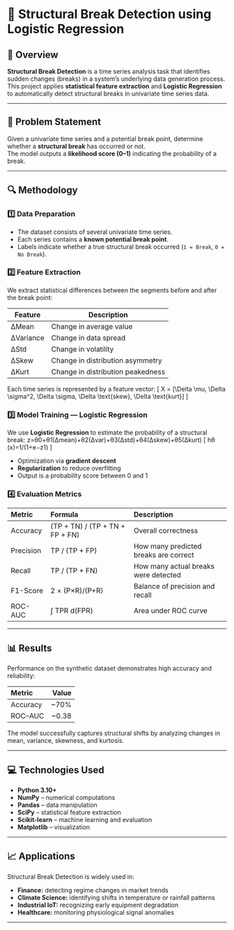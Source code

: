 # 🧠 Structural Break Detection using Logistic Regression  

## 📘 Overview  
**Structural Break Detection** is a time series analysis task that identifies sudden changes (breaks) in a system’s underlying data generation process.  
This project applies **statistical feature extraction** and **Logistic Regression** to automatically detect structural breaks in univariate time series data.

---

## 🎯 Problem Statement  
Given a univariate time series and a potential break point, determine whether a **structural break** has occurred or not.  
The model outputs a **likelihood score (0–1)** indicating the probability of a break.

---

## 🔍 Methodology  

### 1️⃣ Data Preparation  
- The dataset consists of several univariate time series.  
- Each series contains a **known potential break point**.  
- Labels indicate whether a true structural break occurred (`1 = Break`, `0 = No Break`).

### 2️⃣ Feature Extraction  
We extract statistical differences between the segments before and after the break point:

| Feature | Description |
|----------|--------------|
| ΔMean | Change in average value |
| ΔVariance | Change in data spread |
| ΔStd | Change in volatility |
| ΔSkew | Change in distribution asymmetry |
| ΔKurt | Change in distribution peakedness |

Each time series is represented by a feature vector:
\[
X = [\Delta \mu, \Delta \sigma^2, \Delta \sigma, \Delta \text{skew}, \Delta \text{kurt}]
\]

### 3️⃣ Model Training — Logistic Regression  
We use **Logistic Regression** to estimate the probability of a structural break:
z=θ0​+θ1​(Δmean)+θ2​(Δvar)+θ3​(Δstd)+θ4​(Δskew)+θ5​(Δkurt)
\[
hθ​(x)=1/(1+e−z1​)
\]

- Optimization via **gradient descent**  
- **Regularization** to reduce overfitting  
- Output is a probability score between 0 and 1  

### 4️⃣ Evaluation Metrics  
| Metric | Formula | Description |
|:--|:--|:--|
| Accuracy | (TP + TN) / (TP + TN + FP + FN) | Overall correctness |
| Precision | TP / (TP + FP) | How many predicted breaks are correct |
| Recall | TP / (TP + FN) | How many actual breaks were detected |
| F1-Score | 2 × (P×R)/(P+R) | Balance of precision and recall |
| ROC-AUC | ∫ TPR d(FPR) | Area under ROC curve |

---

## 📊 Results  
Performance on the synthetic dataset demonstrates high accuracy and reliability:  

| Metric | Value |
|:--|--:|
| Accuracy | ~70% |
| ROC–AUC | ~0.38 |

The model successfully captures structural shifts by analyzing changes in mean, variance, skewness, and kurtosis.

---

## 💻 Technologies Used  
- **Python 3.10+**  
- **NumPy** – numerical computations  
- **Pandas** – data manipulation  
- **SciPy** – statistical feature extraction  
- **Scikit-learn** – machine learning and evaluation  
- **Matplotlib** – visualization  

---

## 📈 Applications  
Structural Break Detection is widely used in:
- **Finance:** detecting regime changes in market trends  
- **Climate Science:** identifying shifts in temperature or rainfall patterns  
- **Industrial IoT:** recognizing early equipment degradation  
- **Healthcare:** monitoring physiological signal anomalies  

---

